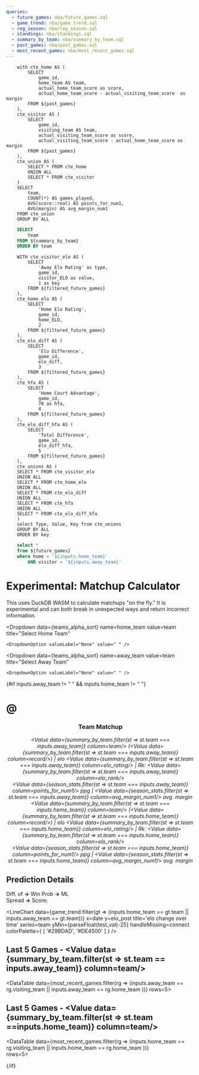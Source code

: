 ```yaml
---
queries:
  - future_games: nba/future_games.sql
  - game_trend: nba/game_trend.sql
  - reg_season: nba/reg_season.sql
  - standings: nba/standings.sql
  - summary_by_team: nba/summary_by_team.sql
  - past_games: nba/past_games.sql
  - most_recent_games: nba/most_recent_games.sql
---
```


```season_stats
    with cte_home AS (
        SELECT 
            game_id,
            home_team AS team,
            actual_home_team_score as score,
            actual_home_team_score - actual_visiting_team_score  as margin
        FROM ${past_games}
    ),
    cte_visitor AS (
        SELECT 
            game_id,
            visiting_team AS team,
            actual_visiting_team_score as score,
            actual_visiting_team_score - actual_home_team_score as margin
        FROM ${past_games}
    ),
    cte_union AS (
        SELECT * FROM cte_home
        UNION ALL
        SELECT * FROM cte_visitor
    )
    SELECT
        team,
        COUNT(*) AS games_played,
        AVG(score::real) AS points_for_num1,
        AVG(margin) AS avg_margin_num1
    FROM cte_union
    GROUP BY ALL
```

```sql teams_alpha_sort
    SELECT
        team
    FROM ${summary_by_team}
    ORDER BY team 
```


```predictions_table
    WITH cte_visitor_elo AS (
        SELECT
            'Away Elo Rating' as type,
            game_id,
            visitor_ELO as value,
            1 as key
        FROM ${filtered_future_games}
    ),
    cte_home_elo AS (
        SELECT
            'Home Elo Rating',
            game_id,
            home_ELO,
            2
        FROM ${filtered_future_games}
    ),
    cte_elo_diff AS (
        SELECT
            'Elo Difference',
            game_id,
            elo_diff,
            3
        FROM ${filtered_future_games}
    ),
    cte_hfa AS (
        SELECT
            'Home Court Advantage',
            game_id,
            70 as hfa,
            4
        FROM ${filtered_future_games}
    ),
    cte_elo_diff_hfa AS (
        SELECT
            'Total Difference',
            game_id,
            elo_diff_hfa,
            5
        FROM ${filtered_future_games}
    ),
    cte_unions AS (
    SELECT * FROM cte_visitor_elo
    UNION ALL
    SELECT * FROM cte_home_elo
    UNION ALL
    SELECT * FROM cte_elo_diff
    UNION ALL
    SELECT * FROM cte_hfa
    UNION ALL
    SELECT * FROM cte_elo_diff_hfa
    )
    select Type, Value, Key from cte_unions
    GROUP BY ALL
    ORDER BY key
```

```sql filtered_future_games
    select *
    from ${future_games}
    where home = '${inputs.home_team}'
        AND visitor = '${inputs.away_team}'
```

# Experimental: Matchup Calculator

This uses DuckDB WASM to calculate matchups "on the fly."
It is experimental and can both break in unexpected ways and return incorrect information.

<Dropdown
    data={teams_alpha_sort} 
    name=home_team
    value=team
    title="Select Home Team"
>
    <DropdownOption valueLabel="None" value=" " />
</Dropdown>

<Dropdown
    data={teams_alpha_sort} 
    name=away_team
    value=team
    title="Select Away Team"
>
    <DropdownOption valueLabel="None" value=" " />
</Dropdown>

{#if inputs.away_team != " " && inputs.home_team != " "}


# <Value data={filtered_future_games} column=visitor/> @ <Value data={filtered_future_games} column=home/>

<center>

### Team Matchup

_<Value data={summary_by_team.filter(st => st.team === inputs.away_team)}  column=team/> (<Value data={summary_by_team.filter(st =>
        st.team === inputs.away_team)} column=record/>) | elo <Value data={summary_by_team.filter(st => st.team === inputs.away_team)}
        column=elo_rating/> | Rk: <Value data={summary_by_team.filter(st =>
        st.team === inputs.away_team)}  column=elo_rank/>_ <br> _<Value data={season_stats.filter(st =>
        st.team === inputs.away_team)}  column=points_for_num1/> ppg |  <Value data={season_stats.filter(st =>
        st.team === inputs.away_team)}  column=avg_margin_num1/> avg. margin_<br>
_<Value data={summary_by_team.filter(st =>
        st.team === inputs.home_team)}  column=team/> (<Value data={summary_by_team.filter(st =>
        st.team === inputs.home_team)}  column=record/>) | elo <Value data={summary_by_team.filter(st =>
        st.team === inputs.home_team)}  column=elo_rating/> | Rk: <Value data={summary_by_team.filter(st =>
        st.team === inputs.home_team)}  column=elo_rank/>_ <br> _<Value data={season_stats.filter(st =>
        st.team === inputs.home_team)}  column=points_for_num1/> ppg |  <Value data={season_stats.filter(st =>
        st.team === inputs.home_team)}  column=avg_margin_num1/> avg. margin_

</center>

## Prediction Details

<DataTable data={predictions_table} rows=5>
  <Column id=type/>
  <Column id=value/>
</DataTable>

Diff. of <Value data={filtered_future_games} column=elo_diff_hfa/> **->** <Value data={filtered_future_games} column=home_win_pct1/> Win Prob **->** <Value data={filtered_future_games} column=american_odds/> ML <br> <Value data={filtered_future_games} column=implied_line_num1/> Spread **->** Score: <Value data={filtered_future_games} column=predicted_score/> 

<script>

    $: test_val = Math.min(
            ...game_trend.filter(gt => (inputs.home_team == gt.team || inputs.away_team == gt.team)
            ).map(item => item.elo_rating)
        )

</script>

<LineChart
    data={game_trend.filter(gt => (inputs.home_team == gt.team || inputs.away_team == gt.team))} 
    x=date
    y=elo_post
    title='elo change over time'
    series=team
    yMin={parseFloat(test_val)-25}
    handleMissing=connect
    colorPalette={
        [
        '#29BDAD',
        '#DE4500'
        ]
    }
/>

## Last 5 Games - <Value data={summary_by_team.filter(st => st.team == inputs.away_team)}  column=team/>

<DataTable
    data={most_recent_games.filter(rg => (inputs.away_team == rg.visiting_team || inputs.away_team == rg.home_team ))} 
    rows=5>
  <Column id=matchup/>
  <Column id=T title=" "/>
  <Column id=winning_team/>
  <Column id=score/>
  <Column id=elo_change_num1/>
</DataTable>

## Last 5 Games - <Value data={summary_by_team.filter(st => st.team ==inputs.home_team)}  column=team/>

<DataTable
    data={most_recent_games.filter(rg => (inputs.home_team == rg.visiting_team || inputs.home_team == rg.home_team ))}  
    rows=5>
  <Column id=matchup/>
  <Column id=T title=" "/>
  <Column id=winning_team/>
  <Column id=score/>
  <Column id=elo_change_num1/>
</DataTable>

{/if}